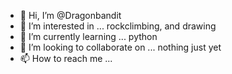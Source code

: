 - 👋 Hi, I’m @Dragonbandit
- 👀 I’m interested in ... rockclimbing, and drawing
- 🌱 I’m currently learning ... python 
- 💞️ I’m looking to collaborate on ... nothing just yet
- 📫 How to reach me ...

<!---
Dragonbandit/Dragonbandit is a ✨ special ✨ repository because its `README.md` (this file) appears on your GitHub profile.
You can click the Preview link to take a look at your changes.
--->
